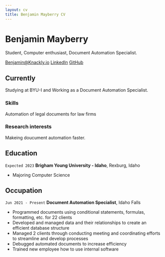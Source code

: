 ```yaml
---
layout: cv
title: Benjamin Mayberry CV
---
```

# Benjamin Mayberry
Student, Computer enthusiast, Document Automation Specialist.

<div id="webaddress">
    <a href="Benjamin@Knackly.io">Benjamin@Knackly.io</a>
    <a href="www.linkedin.com/in/benjamin-mayberry">LinkedIn</a>
    <a href="https://github.com/BenjaminMayberry">GitHub</a>
</div>


## Currently

Studying at BYU-I and Working as a Document Automation Specialist.

### Skills

Automation of legal documents for law firms

### Research interests

Makeing doucument automation faster.


## Education

`Expected 2023`
__Brigham Young University - Idaho__, Rexburg, Idaho

- Majoring Computer Science


## Occupation

`Jun 2021 - Present`
__Document Automation Specialist__, Idaho Falls

- Programmed documents using conditional statements, formulas, formatting, etc. for 22 clients
- Developed and managed data and their relationships to create an efficient database structure
- Managed 2 clients through conducting meeting and coordinating efforts to streamline and develop processes
- Debugged automated documents to increase efficiency
- Trained new employee how to use internal software




<!-- ### Footer
Last updated: July 2022 -->
